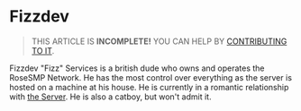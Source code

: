 # Fizzdev

> THIS ARTICLE IS **INCOMPLETE!** YOU CAN HELP BY [CONTRIBUTING TO IT](meta/contributing).

Fizzdev "Fizz" Services is a british dude who owns and operates the RoseSMP Network. He has the most control over everything as the server is hosted on a machine at his house. He is currently in a romantic relationship with [the Server](server). He is also a catboy, but won't admit it.